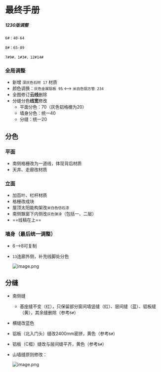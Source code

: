 # 最终手册

##### 1230版调整

```对应InDesign页码
6#：40-64

8#：65-89

7#9#，1#3#，12#14#
```

### 全局调整

- 新增 `深灰色石材 17` 材质
- 颜色调换：`灰色金属铝板 95` <--> `米白色铝方管 234`
- 全图修订**云线**删除
- 分缝分色**线宽**修改
  - 平面分色：70（灰色铝格栅为20）
  - 墙身分色：统一40
  - 分缝：统一20

## 分色

### 平面

- 南侧格栅改为一道线，体现背后材质
- 天井、走廊改材质

### 立面

- 加百叶、栏杆材质
- 格栅改成块
- 屋顶太阳能构架改`米白色仿石漆`
- 南侧飘窗下内侧改`灰色弹涂`（包括一、二层）
- ==线稿在上==

### 墙身（最后统一调整）

- 6-->8可复制

- `13`连廊外侧，补充线脚处分色

  ![image.png](https://s2.loli.net/2021/12/30/RpB3eXAOJGTZFqU.png)

## 分缝

- 南侧缝

  - 基座缝不变（红），只保留部分窗间墙竖缝（红）、层间缝（蓝）、铝板缝（黄），其余缝删除（参考`6#`）

- 横缝改蓝色

- 铝板（北入门头）缝改2400mm密拼，黄色（参考`6#`）

- 铝板（C框）缝改与层间缝平齐，黄色（参考`6#`）

- 山墙缝原则修改：

  ![image.png](https://s2.loli.net/2021/12/30/hqFmsTZNW6eHM2u.png)

